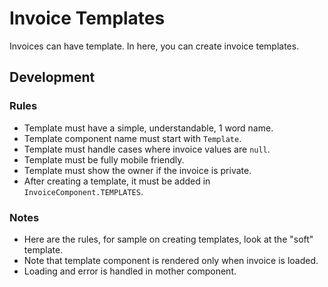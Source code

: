 # Invoice Templates

Invoices can have template. In here, you can create invoice templates.

## Development

### Rules

- Template must have a simple, understandable, 1 word name.
- Template component name must start with `Template`.
- Template must handle cases where invoice values are `null`.
- Template must be fully mobile friendly.
- Template must show the owner if the invoice is private.
- After creating a template, it must be added in `InvoiceComponent.TEMPLATES`.

### Notes

- Here are the rules, for sample on creating templates, look at the "soft" template.
- Note that template component is rendered only when invoice is loaded.
- Loading and error is handled in mother component.

